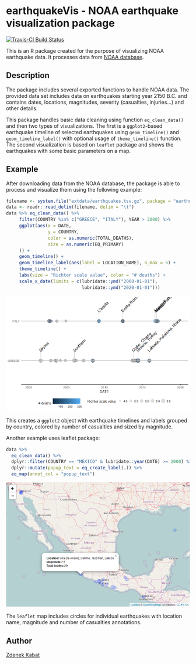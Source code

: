 # earthquakeVis - NOAA earthquake visualization package

[![Travis-CI Build Status](https://travis-ci.org/zkabat/earthquakeVis.svg?branch=master)](https://travis-ci.org/zkabat/earthquakeVis)

This is an R package created for the purpose of visualizing NOAA earthquake data. It processes data from [NOAA database](https://www.ngdc.noaa.gov/nndc/struts/form?t=101650&s=1&d=1). 

## Description

The package includes several exported functions to handle NOAA data. The provided data set includes data on earthquakes starting year 2150 B.C. and contains dates, locations, magnitudes, severity (casualties, injuries...) and other details. 

This package handles basic data cleaning using function `eq_clean_data()` and then two types of visualizations. The first is a `ggplot2`-based earthquake timeline of selected earthquakes using `geom_timeline()` and `geom_timeline_label()` with optional usage of `theme_timeline()` function. The second visualization is based on `leaflet` package and shows the earthquakes with some basic parameters on a map.

## Example

After downloading data from the NOAA database, the package is able to process and visualize them using the following example:

```r
filename <- system.file("extdata/earthquakes.tsv.gz", package = "earthquakeVis")
data <- readr::read_delim(filename, delim = "\t")
data %>% eq_clean_data() %>%
     filter(COUNTRY %in% c("GREECE", "ITALY"), YEAR > 2000) %>%
     ggplot(aes(x = DATE,
                y = COUNTRY,
                color = as.numeric(TOTAL_DEATHS),
                size = as.numeric(EQ_PRIMARY)
     )) +
     geom_timeline() +
     geom_timeline_label(aes(label = LOCATION_NAME), n_max = 5) +
     theme_timeline() +
     labs(size = "Richter scale value", color = "# deaths") + 
     scale_x_date(limits = c(lubridate::ymd("2000-01-01"), 
                             lubridate::ymd("2020-01-01")))
```
![](README-example-1.png)

This creates a `ggplot2` object with earthquake timelines and labels grouped by country, colored by number of casualties and sized by magnitude. 

Another example uses leaflet package:

```r
data %>% 
  eq_clean_data() %>% 
  dplyr::filter(COUNTRY == "MEXICO" & lubridate::year(DATE) >= 2000) %>% 
  dplyr::mutate(popup_text = eq_create_label(.)) %>% 
  eq_map(annot_col = "popup_text")
```

![](README-example-2.png)

The `leaflet` map includes circles for individual earthquakes with location name, magnitude and number of casualties annotations.

## Author

[Zdenek Kabat](https://github.com/zkabat)

